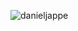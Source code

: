 <p><img align="center" src="https://github-readme-stats.vercel.app/api/top-langs?username=danieljappe&show_icons=true&locale=en&layout=compact" alt="danieljappe" /></p>
